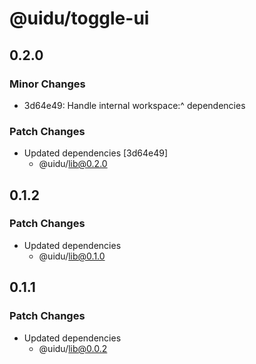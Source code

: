# @uidu/toggle-ui

## 0.2.0

### Minor Changes

- 3d64e49: Handle internal workspace:^ dependencies

### Patch Changes

- Updated dependencies [3d64e49]
  - @uidu/lib@0.2.0

## 0.1.2

### Patch Changes

- Updated dependencies
  - @uidu/lib@0.1.0

## 0.1.1

### Patch Changes

- Updated dependencies
  - @uidu/lib@0.0.2

